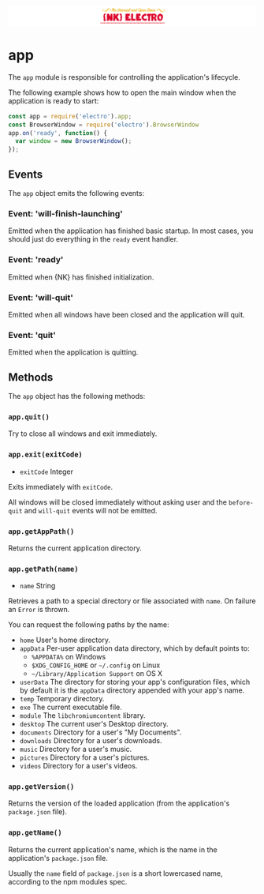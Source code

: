 ![NK-Electro](../images/NKElectro.png?v01)
# app

The `app` module is responsible for controlling the application's lifecycle.

The following example shows how to open the main window when the application is ready to start:

```javascript
const app = require('electro').app;
const BrowserWindow = require('electro').BrowserWindow
app.on('ready', function() {
  var window = new BrowserWindow();
});
```

## Events

The `app` object emits the following events:

### Event: 'will-finish-launching'

Emitted when the application has finished basic startup. In most cases, you should just do everything in the `ready` event handler.

### Event: 'ready'

Emitted when {NK} has finished initialization.

### Event: 'will-quit'

Emitted when all windows have been closed and the application will quit.

### Event: 'quit'

Emitted when the application is quitting.

## Methods

The `app` object has the following methods:

### `app.quit()`

Try to close all windows and exit immediately. 

### `app.exit(exitCode)`

* `exitCode` Integer

Exits immediately with `exitCode`.

All windows will be closed immediately without asking user and the `before-quit`
and `will-quit` events will not be emitted.

### `app.getAppPath()`

Returns the current application directory.

### `app.getPath(name)`

* `name` String

Retrieves a path to a special directory or file associated with `name`. On
failure an `Error` is thrown.

You can request the following paths by the name:

* `home` User's home directory.
* `appData` Per-user application data directory, which by default points to:
  * `%APPDATA%` on Windows
  * `$XDG_CONFIG_HOME` or `~/.config` on Linux
  * `~/Library/Application Support` on OS X
* `userData` The directory for storing your app's configuration files, which by
  default it is the `appData` directory appended with your app's name.
* `temp` Temporary directory.
* `exe` The current executable file.
* `module` The `libchromiumcontent` library.
* `desktop` The current user's Desktop directory.
* `documents` Directory for a user's "My Documents".
* `downloads` Directory for a user's downloads.
* `music` Directory for a user's music.
* `pictures` Directory for a user's pictures.
* `videos` Directory for a user's videos.

### `app.getVersion()`

Returns the version of the loaded application (from the application's `package.json` file).

### `app.getName()`

Returns the current application's name, which is the name in the application's
`package.json` file.

Usually the `name` field of `package.json` is a short lowercased name, according
to the npm modules spec. 

